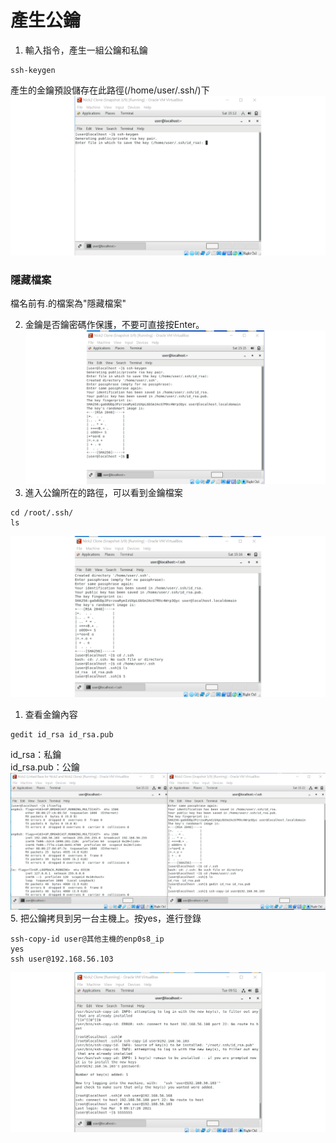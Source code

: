 # 產生公鑰
1. 輸入指令，產生一組公鑰和私鑰
```
ssh-keygen
```
產生的金鑰預設儲存在此路徑(/home/user/.ssh/)下
![Alt text](/pic/公鑰.png)
### 隱藏檔案
檔名前有.的檔案為"隱藏檔案"

2. 金鑰是否鑰密碼作保護，不要可直接按Enter。
![Alt text](/pic/公鑰2.png)
3. 進入公鑰所在的路徑，可以看到金鑰檔案
```
cd /root/.ssh/
ls
```
![Alt text](/pic/公鑰3.png)  
1. 查看金鑰內容
```
gedit id_rsa id_rsa.pub
```
id_rsa：私鑰  
id_rsa.pub：公鑰
![Alt text](/pic/公鑰4.png)
5. 把公鑰拷貝到另一台主機上。按yes，進行登錄
```
ssh-copy-id user@其他主機的enp0s8_ip
yes
ssh user@192.168.56.103
```
![Alt text](/pic/公鑰結束.png)